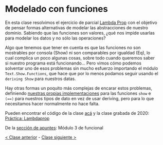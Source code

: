 # Modelado con funciones

En esta clase resolvimos el ejercicio de parcial [Lambda Prop](https://docs.google.com/document/d/1Gc-ot4AStIaGePl-q2V1KJBhpiXL0ye6pWvLki4vWZg/edit) con el objetivo de pensar formas alternativas de modelar las abstracciones de nuestro dominio. Sabiendo que las funciones son valores, ¿qué nos impide usarlas para modelar los datos y no sólo las operaciones?

Algo que tenemos que tener en cuenta es que las funciones no son mostrables por consola (Show) ni son comparables por igualdad (Eq), lo cual complica un poco algunas cosas, sobre todo cuando queremos saber si nuestro programa está funcionando... Pero vimos cómo podemos solventar uno de esos problemas sin mucho esfuerzo importando el módulo `Text.Show.Functions`, que hace que por lo menos podamos seguir usando el `deriving Show` para nuestros datas.

Hay otras formas un poquito más complejas de encarar estos problemas, definiendo [nuestras propias implementaciones](http://wiki.uqbar.org/wiki/articles/data--definiendo-nuestros-tipos-en-haskell.html#tocAnchor-1-6) para las funciones `show` e `(==)` para nuestros tipos de dato en vez de usar deriving, pero para lo que necesitamos hacer normalmente no hace falta.

Pueden encontrar el código de la clase [acá](https://github.com/pdep-mit/ejemplos-de-clase-haskell/blob/2f59d85006cb42706f94bc1cbb08edaceec03592/src/Clase5.hs) y la clase grabada de 2020: [Práctica: Lambdaprop](https://www.youtube.com/watch?v=vHDtjCwDK-Q&list=PL2xYJ49ov_dc1hCGcRMvu8VU3jexRUjf3)

De la [sección de apuntes](http://www.pdep.com.ar/material/apuntes): Módulo 3 de funcional

[< Clase anterior](https://github.com/pdep-mit/bitacora-de-clase/blob/master/clase-07.md) - [Clase siguiente >](https://github.com/pdep-mit/bitacora-de-clase/blob/master/clase-09.md)
